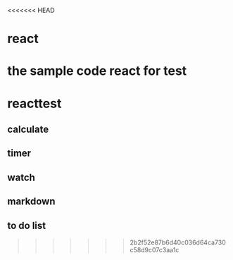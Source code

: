 <<<<<<< HEAD
# react
the sample code react for test
=======
# reacttest
## calculate
## timer
## watch
## markdown
## to do list
>>>>>>> 2b2f52e87b6d40c036d64ca730c58d9c07c3aa1c
